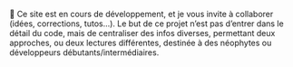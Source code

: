 🚧 Ce site est en cours de développement, et je vous invite à collaborer (idées, corrections, tutos...).
            Le but de ce projet n’est pas d’entrer dans le détail du
            code, mais de centraliser des infos diverses, permettant deux
            approches, ou deux lectures différentes, destinée à des néophytes ou
            développeurs débutants/intermédiaires.
